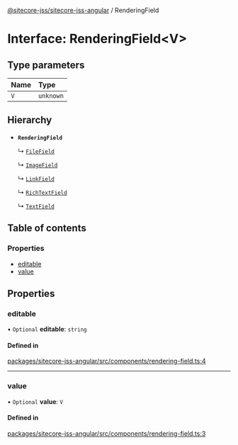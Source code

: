 [@sitecore-jss/sitecore-jss-angular](../README.md) / RenderingField

# Interface: RenderingField\<V\>

## Type parameters

| Name | Type |
| :------ | :------ |
| `V` | `unknown` |

## Hierarchy

- **`RenderingField`**

  ↳ [`FileField`](FileField.md)

  ↳ [`ImageField`](ImageField.md)

  ↳ [`LinkField`](LinkField.md)

  ↳ [`RichTextField`](RichTextField.md)

  ↳ [`TextField`](TextField.md)

## Table of contents

### Properties

- [editable](RenderingField.md#editable)
- [value](RenderingField.md#value)

## Properties

### editable

• `Optional` **editable**: `string`

#### Defined in

[packages/sitecore-jss-angular/src/components/rendering-field.ts:4](https://github.com/Sitecore/jss/blob/2c396326d/packages/sitecore-jss-angular/src/components/rendering-field.ts#L4)

___

### value

• `Optional` **value**: `V`

#### Defined in

[packages/sitecore-jss-angular/src/components/rendering-field.ts:3](https://github.com/Sitecore/jss/blob/2c396326d/packages/sitecore-jss-angular/src/components/rendering-field.ts#L3)
